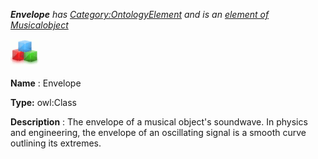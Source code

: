___Envelope__ 
 has
 [Category:OntologyElement](../../Category/OntologyElement "Category:OntologyElement") 
 and is an
 [element of](../../Property/ElementOf "Property:ElementOf") 
[Musicalobject](../../Submissions/Musicalobject "Submissions:Musicalobject")_




  





[![Class](../images/thumb/2/27/Class.gif/45px-Class.gif)](../../Image/Class.gif "Class")


__Name__ 
 : Envelope
 



__Type:__ 
 owl:Class
 



__Description__ 
 : The envelope of a musical object's soundwave. In physics and engineering, the envelope of an oscillating signal is a smooth curve outlining its extremes.
